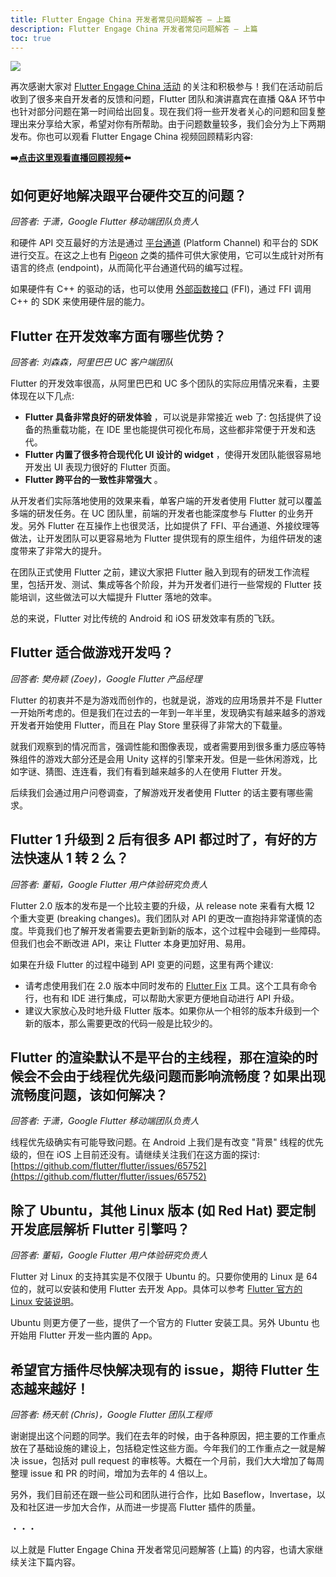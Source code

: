 ```yaml
---
title: Flutter Engage China 开发者常见问题解答 — 上篇
description: Flutter Engage China 开发者常见问题解答 — 上篇
toc: true
---
```


![]({{site.flutter-files-cn}}/posts/images/2021/04/84565efef718e.jpg)

再次感谢大家对 [Flutter Engage China 活动](https://flutter.cn/posts/flutter-engage-china-event-recap) 的关注和积极参与！我们在活动前后收到了很多来自开发者的反馈和问题，Flutter 团队和演讲嘉宾在直播 Q&A 环节中也针对部分问题在第一时间给出回复。现在我们将一些开发者关心的问题和回复整理出来分享给大家，希望对你有所帮助。由于问题数量较多，我们会分为上下两期发布。你也可以观看 Flutter Engage China 视频回顾精彩内容:

**➡️[点击这里观看直播回顾视频](https://www.bilibili.com/medialist/play/ml1214246458/BV1hh411D7mV)⬅️**


## **如何更好地解决跟平台硬件交互的问题？**

*回答者: 于潇，Google Flutter 移动端团队负责人*

和硬件 API 交互最好的方法是通过 [平台通道](https://docs.flutter.cn/development/platform-integration/platform-channels) (Platform Channel) 和平台的 SDK 进行交互。在这之上也有 [Pigeon](https://pub.flutter-io.cn/packages/pigeon) 之类的插件可供大家使用，它可以生成针对所有语言的终点 (endpoint)，从而简化平台通道代码的编写过程。

如果硬件有 C++ 的驱动的话，也可以使用 [外部函数接口](https://docs.flutter.cn/development/platform-integration/c-interop) (FFI)，通过 FFI 调用 C++ 的 SDK 来使用硬件层的能力。

## **Flutter 在开发效率方面有哪些优势？**

*回答者: 刘森森，阿里巴巴 UC 客户端团队*

Flutter 的开发效率很高，从阿里巴巴和 UC 多个团队的实际应用情况来看，主要体现在以下几点:

* **Flutter 具备非常良好的研发体验** ，可以说是非常接近 web 了: 包括提供了设备的热重载功能，在 IDE 里也能提供可视化布局，这些都非常便于开发和迭代。
* **Flutter 内置了很多符合现代化 UI 设计的 widget** ，使得开发团队能很容易地开发出 UI 表现力很好的 Flutter 页面。
* **Flutter 跨平台的一致性非常强大** 。

从开发者们实际落地使用的效果来看，单客户端的开发者使用 Flutter 就可以覆盖多端的研发任务。在 UC 团队里，前端的开发者也能深度参与 Flutter 的业务开发。另外 Flutter 在互操作上也很灵活，比如提供了 FFI、平台通道、外接纹理等做法，让开发团队可以更容易地为 Flutter 提供现有的原生组件，为组件研发的速度带来了非常大的提升。

在团队正式使用 Flutter 之前，建议大家把 Flutter 融入到现有的研发工作流程里，包括开发、测试、集成等各个阶段，并为开发者们进行一些常规的 Flutter 技能培训，这些做法可以大幅提升 Flutter 落地的效率。

总的来说，Flutter 对比传统的 Android 和 iOS 研发效率有质的飞跃。

## **Flutter 适合做游戏开发吗？**

*回答者: 樊舟颖 (Zoey)，Google Flutter 产品经理*

Flutter 的初衷并不是为游戏而创作的，也就是说，游戏的应用场景并不是 Flutter 一开始所考虑的。但是我们在过去的一年到一年半里，发现确实有越来越多的游戏开发者开始使用 Flutter，而且在 Play Store 里获得了非常大的下载量。

就我们观察到的情况而言，强调性能和图像表现，或者需要用到很多重力感应等特殊组件的游戏大部分还是会用 Unity 这样的引擎来开发。但是一些休闲游戏，比如字谜、猜图、连连看，我们有看到越来越多的人在使用 Flutter 开发。

后续我们会通过用户问卷调查，了解游戏开发者使用 Flutter 的话主要有哪些需求。

## **Flutter 1 升级到 2 后有很多 API 都过时了，有好的方法快速从 1 转 2 么？**

*回答者: 董韬，Google Flutter 用户体验研究负责人*

Flutter 2.0 版本的发布是一个比较主要的升级，从 release note 来看有大概 12 个重大变更 (breaking changes)。我们团队对 API 的更改一直抱持非常谨慎的态度。毕竟我们也了解开发者需要去更新到新的版本，这个过程中会碰到一些障碍。但我们也会不断改进 API，来让 Flutter 本身更加好用、易用。

如果在升级 Flutter 的过程中碰到 API 变更的问题，这里有两个建议:

* 请考虑使用我们在 2.0 版本中同时发布的 [Flutter Fix](https://docs.flutter.cn/development/tools/flutter-fix) 工具。这个工具有命令行，也有和 IDE 进行集成，可以帮助大家更方便地自动进行 API 升级。
* 建议大家放心及时地升级 Flutter 版本。如果你从一个相邻的版本升级到一个新的版本，那么需要更改的代码一般是比较少的。

## **Flutter 的渲染默认不是平台的主线程，那在渲染的时候会不会由于线程优先级问题而影响流畅度？如果出现流畅度问题，该如何解决？**

*回答者: 于潇，Google Flutter 移动端团队负责人*

线程优先级确实有可能导致问题。在 Android 上我们是有改变 "背景" 线程的优先级的，但在 iOS 上目前还没有。请继续关注我们在这方面的探讨: [https://github.com/flutter/flutter/issues/65752](https://github.com/flutter/flutter/issues/65752)

## **除了 Ubuntu，其他 Linux 版本 (如 Red Hat) 要定制开发底层解析 Flutter 引擎吗？**

*回答者: 董韬，Google Flutter 用户体验研究负责人*

Flutter 对 Linux 的支持其实是不仅限于 Ubuntu 的。只要你使用的 Linux 是 64 位的，就可以安装和使用 Flutter 去开发 App。具体可以参考 [Flutter 官方的 Linux 安装说明](https://docs.flutter.cn/get-started/install/linux)。

Ubuntu 则更方便了一些，提供了一个官方的 Flutter 安装工具。另外 Ubuntu 也开始用 Flutter 开发一些内置的 App。

## **希望官方插件尽快解决现有的 issue，期待 Flutter 生态越来越好！**

*回答者: 杨天航 (Chris)，Google Flutter 团队工程师*

谢谢提出这个问题的同学。我们在去年的时候，由于各种原因，把主要的工作重点放在了基础设施的建设上，包括稳定性这些方面。今年我们的工作重点之一就是解决 issue，包括对 pull request 的审核等。大概在一个月前，我们大大增加了每周整理 issue 和 PR 的时间，增加为去年的 4 倍以上。

另外，我们目前还在跟一些公司和团队进行合作，比如 Baseflow，Invertase，以及和社区进一步加大合作，从而进一步提高 Flutter 插件的质量。

・・・

以上就是 Flutter Engage China 开发者常见问题解答 (上篇) 的内容，也请大家继续关注下篇内容。
